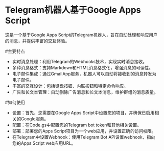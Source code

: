 # Telegram机器人基于Google Apps Script
这是一个基于Google Apps Script的Telegram机器人，旨在自动处理和响应用户的消息，并提供丰富的交互体验。

#主要特点
- 实时消息处理：利用Telegram的Webhooks技术，实现实时消息接收。
- 多种消息格式：支持Markdown和HTML消息格式化，增强消息的可读性。
- 电子邮件集成：通过GmailApp服务，机器人可以自动将接收到的消息转发为电子邮件。
- 丰富的交互设计：包括键盘按钮、内联按钮和特定命令响应。
- 广告和长文本管理：自动删除广告消息和长文本消息，维护群组的消息质量。

#如何使用
- 设置：首先，您需要在Google Apps Script中设置您的项目，并确保已启用相关的Google服务。
- 配置：在Code.gs中配置您的Telegram bot token和其他相关设置。
- 部署：部署您的Apps Script项目为一个web应用，并设置正确的访问权限。
- 在Telegram中设置Webhook：使用Telegram Bot API设置webhook，指向您的Apps Script web应用URL。
